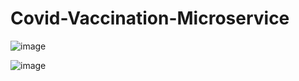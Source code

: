
# Covid-Vaccination-Microservice




![image](https://user-images.githubusercontent.com/101568121/222523533-125201a4-86a0-4aaa-96c4-244e904b4212.png)

![image](https://user-images.githubusercontent.com/101568121/222525768-9600bb46-7a0b-4abb-86a2-be5f7cd05503.png)


